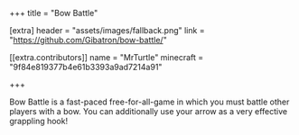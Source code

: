 +++
title = "Bow Battle"

[extra]
header = "assets/images/fallback.png"
link = "https://github.com/Gibatron/bow-battle/"

[[extra.contributors]]
name = "MrTurtle"
minecraft = "9f84e819377b4e61b3393a9ad7214a91"

+++

Bow Battle is a fast-paced free-for-all-game in which you must battle other players with a bow. 
You can additionally use your arrow as a very effective grappling hook!